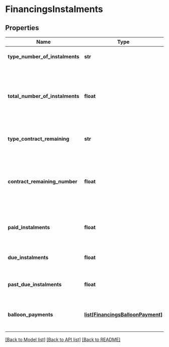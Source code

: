 # FinancingsInstalments

## Properties
Name | Type | Description | Notes
------------ | ------------- | ------------- | -------------
**type_number_of_instalments** | **str** | Tipo de prazo total do contrato referente à modalidade de crédito informada. | 
**total_number_of_instalments** | **float** | Prazo Total segundo o tipo (dia, semana, mês, ano) referente à Modalidade de Crédito informada.  [Restrição] Obrigatoriamente deve ser preenchido caso o typeNumberOfInstalments seja diferente de SEM_PRAZO_TOTAL.  | [optional] 
**type_contract_remaining** | **str** | Tipo de prazo remanescente do contrato referente à modalidade de crédito informada.  | 
**contract_remaining_number** | **float** | Prazo Remanescente segundo o tipo (dia, semana, mês, ano) referente à Modalidade de Crédito informada.  [Restrição] Obrigatoriamente deve ser preenchido caso o typeNumberOfInstalments seja diferente de SEM_PRAZO_REMANESCENTE.  | [optional] 
**paid_instalments** | **float** | Quantidade de prestações pagas. (No caso de modalidades que não possuam parcelas, o número de prestações é igual a zero) | 
**due_instalments** | **float** | Quantidade de prestações a vencer.  [Restrição] Obrigatório para modalidades que possuam parcelas.  | [optional] 
**past_due_instalments** | **float** | Quantidade de prestações vencidas.  [Restrição] Obrigatório para modalidades que possuam parcelas.  | [optional] 
**balloon_payments** | [**list[FinancingsBalloonPayment]**](FinancingsBalloonPayment.md) | Lista que traz as datas de vencimento e valor das parcelas não regulares do contrato da modalidade de crédito consultada | [optional] 

[[Back to Model list]](../README.md#documentation-for-models) [[Back to API list]](../README.md#documentation-for-api-endpoints) [[Back to README]](../README.md)

